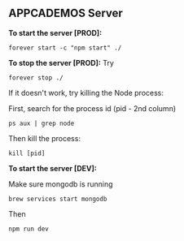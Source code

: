 APPCADEMOS Server
------

**To start the server [PROD]:**
```
forever start -c "npm start" ./
```

**To stop the server [PROD]:**
Try

```
forever stop ./
```
If it doesn't work, try killing the Node process:

First, search for the process id (pid - 2nd column)
```
ps aux | grep node
```

Then kill the process:
```
kill [pid]
```


**To start the server [DEV]:**

Make sure mongodb is running
```
brew services start mongodb
```

Then
```
npm run dev
```
